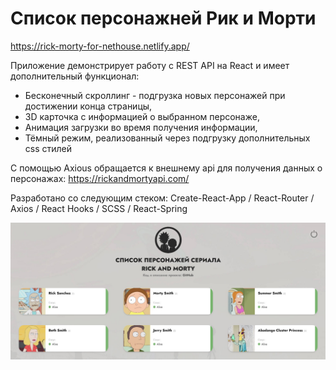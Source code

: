 # Список персонажней Рик и Морти
https://rick-morty-for-nethouse.netlify.app/

Приложение демонстрирует работу с REST API на React и имеет дополнительный функционал:

- Бесконечный скроллинг - подгрузка новых персонажей при достижении конца страницы, 
- 3D карточка с информацией о выбранном персонаже,
- Анимация загрузки во время получения информации,
- Тёмный режим, реализованный через подгрузку дополнительных css стилей

С помощью Axious обращается к внешнему api для получения данных о персонажах:
https://rickandmortyapi.com/

Разработано со следующим стеком:
Create-React-App / React-Router / Axios / React Hooks / SCSS / React-Spring

![](screenshot.jpg)
